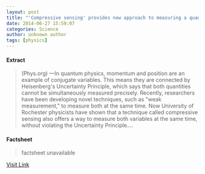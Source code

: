 ```yaml
---
layout: post
title: "'Compressive sensing' provides new approach to measuring a quantum system"
date: 2014-06-27 15:59:07
categories: Science
author: unknown author
tags: [physics]
---
```



#### Extract
>(Phys.org) —In quantum physics, momentum and position are an example of conjugate variables. This means they are connected by Heisenberg's Uncertainty Principle, which says that both quantities cannot be simultaneously measured precisely. Recently, researchers have been developing novel techniques, such as "weak measurement," to measure both at the same time. Now University of Rochester physicists have shown that a technique called compressive sensing also offers a way to measure both variables at the same time, without violating the Uncertainty Principle....

#### Factsheet
>factsheet unavailable

[Visit Link](http://phys.org/news323089137.html)


